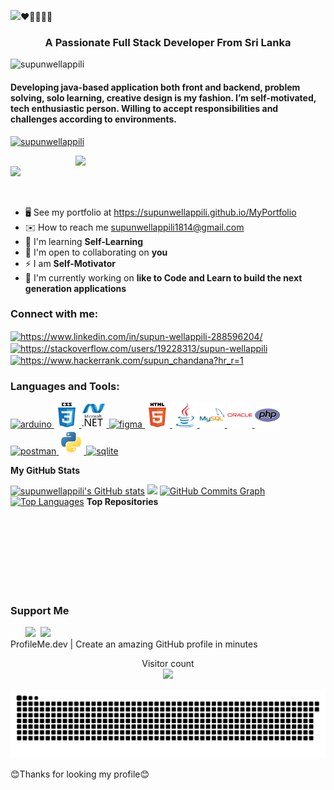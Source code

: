 <img src="https://readme-typing-svg.herokuapp.com?font=Fira+Code&pause=1000&color=F70000&background=4930FF00&width=435&lines=Hi+I'm+Supun+Wellappili;"/>♥️👨🏻‍💻💫

[//]: # (<h1 align="center">Hi 👋, I'm Supun Wellappili</h1>)
<h3 align="center">A Passionate Full Stack Developer From Sri Lanka</h3>

<p align="left"> <img src="https://komarev.com/ghpvc/?username=supunwellappili&label=Profile%20views&color=0e75b6&style=flat" alt="supunwellappili" /> </p>

<h4>Developing java-based application both front and backend, problem solving, solo learning, creative design is my fashion. I’m self-motivated, tech enthusiastic person. Willing to accept responsibilities and challenges according to environments.</h4>
<p align="left"> <a href="https://github.com/ryo-ma/github-profile-trophy"><img src="https://github-profile-trophy.vercel.app/?username=supunwellappili" alt="supunwellappili" /></a> </p>


 <img align="right" width="400" src="https://repository-images.githubusercontent.com/462900780/0a10af70-6cbf-46df-9071-0ff586a3b1d6"/>


<br>
<img src="https://readme-typing-svg.herokuapp.com/?color=016EEA&height=18&width=300&vCenter=true&lines=Timon+Christiansen;Full+stack+Web/App+dev;Open+source+magician" />

<p align="left"> <a href="https://twitter.com/" target="blank"><img src="https://img.shields.io/twitter/follow/?logo=twitter&style=for-the-badge" alt="" /></a> </p>

* 🖥️  See my portfolio at https://supunwellappili.github.io/MyPortfolio 
* ✉️  How to reach me [supunwellappili1814@gmail.com](mailto:supunwellappili@gmail.com)
* 🧠  I'm learning <B> Self-Learning </B> 
* 🤝  I'm open to collaborating on <B>you</B>
* ⚡  I am <B>Self-Motivator</B>
* 🚀  I'm currently working on <B>like to Code and Learn to build the next generation applications</B>

<h3 align="left">Connect with me:</h3>
<p align="left">
<a href="https://linkedin.com/in/https://www.linkedin.com/in/supun-wellappili-288596204/" target="blank"><img align="center" src="https://raw.githubusercontent.com/rahuldkjain/github-profile-readme-generator/master/src/images/icons/Social/linked-in-alt.svg" alt="https://www.linkedin.com/in/supun-wellappili-288596204/" height="30" width="40" /></a>
<a href="https://stackoverflow.com/users/https://stackoverflow.com/users/19228313/supun-wellappili" target="blank"><img align="center" src="https://raw.githubusercontent.com/rahuldkjain/github-profile-readme-generator/master/src/images/icons/Social/stack-overflow.svg" alt="https://stackoverflow.com/users/19228313/supun-wellappili" height="30" width="40" /></a>
<a href="https://www.hackerrank.com/https://www.hackerrank.com/supun_chandana?hr_r=1" target="blank"><img align="center" src="https://raw.githubusercontent.com/rahuldkjain/github-profile-readme-generator/master/src/images/icons/Social/hackerrank.svg" alt="https://www.hackerrank.com/supun_chandana?hr_r=1" height="30" width="40" /></a>
</p>

<h3 align="left">Languages and Tools:</h3>
<p align="left"> <a href="https://www.arduino.cc/" target="_blank" rel="noreferrer"> <img src="https://cdn.worldvectorlogo.com/logos/arduino-1.svg" alt="arduino" width="40" height="40"/> </a> <a href="https://www.w3schools.com/css/" target="_blank" rel="noreferrer"> <img src="https://raw.githubusercontent.com/devicons/devicon/master/icons/css3/css3-original-wordmark.svg" alt="css3" width="40" height="40"/> </a> <a href="https://dotnet.microsoft.com/" target="_blank" rel="noreferrer"> <img src="https://raw.githubusercontent.com/devicons/devicon/master/icons/dot-net/dot-net-original-wordmark.svg" alt="dotnet" width="40" height="40"/> </a> <a href="https://www.figma.com/" target="_blank" rel="noreferrer"> <img src="https://www.vectorlogo.zone/logos/figma/figma-icon.svg" alt="figma" width="40" height="40"/> </a> <a href="https://www.w3.org/html/" target="_blank" rel="noreferrer"> <img src="https://raw.githubusercontent.com/devicons/devicon/master/icons/html5/html5-original-wordmark.svg" alt="html5" width="40" height="40"/> </a> <a href="https://www.java.com" target="_blank" rel="noreferrer"> <img src="https://raw.githubusercontent.com/devicons/devicon/master/icons/java/java-original.svg" alt="java" width="40" height="40"/> </a> <a href="https://www.mysql.com/" target="_blank" rel="noreferrer"> <img src="https://raw.githubusercontent.com/devicons/devicon/master/icons/mysql/mysql-original-wordmark.svg" alt="mysql" width="40" height="40"/> </a> <a href="https://www.oracle.com/" target="_blank" rel="noreferrer"> <img src="https://raw.githubusercontent.com/devicons/devicon/master/icons/oracle/oracle-original.svg" alt="oracle" width="40" height="40"/> </a> <a href="https://www.php.net" target="_blank" rel="noreferrer"> <img src="https://raw.githubusercontent.com/devicons/devicon/master/icons/php/php-original.svg" alt="php" width="40" height="40"/> </a> <a href="https://postman.com" target="_blank" rel="noreferrer"> <img src="https://www.vectorlogo.zone/logos/getpostman/getpostman-icon.svg" alt="postman" width="40" height="40"/> </a> <a href="https://www.python.org" target="_blank" rel="noreferrer"> <img src="https://raw.githubusercontent.com/devicons/devicon/master/icons/python/python-original.svg" alt="python" width="40" height="40"/> </a> <a href="https://www.sqlite.org/" target="_blank" rel="noreferrer"> <img src="https://www.vectorlogo.zone/logos/sqlite/sqlite-icon.svg" alt="sqlite" width="40" height="40"/> </a> </p>

[//]: # ()
[//]: # (<p><img align="left" src="https://github-readme-stats.vercel.app/api/top-langs?username=supunwellappili&show_icons=true&locale=en&layout=compact" alt="supunwellappili" /></p>)

[//]: # ()
[//]: # (<p>&nbsp;<img align="center" src="https://github-readme-stats.vercel.app/api?username=supunwellappili&show_icons=true&locale=en" alt="supunwellappili" /></p>)

[//]: # ()
[//]: # (<p><img align="center" src="https://github-readme-streak-stats.herokuapp.com/?user=supunwellappili&" alt="supunwellappili" /></p>)

<b>My GitHub Stats</b>

<a href="http://www.github.com/supunwellappili"><img src="https://github-readme-stats.vercel.app/api?username=supunwellappili&show_icons=true&hide=&count_private=true&title_color=0891b2&text_color=6366f1&icon_color=0891b2&bg_color=000000&hide_border=true&show_icons=true" alt="supunwellappili's GitHub stats" /></a>
<a href="http://www.github.com/supunwellappili"><img src="https://github-readme-streak-stats.herokuapp.com/?user=supunwellappili&stroke=6366f1&background=000000&ring=0891b2&fire=0891b2&currStreakNum=6366f1&currStreakLabel=0891b2&sideNums=6366f1&sideLabels=6366f1&dates=6366f1&hide_border=true" /></a>
<a href="http://www.github.com/supunwellappili"><img src="https://github-readme-activity-graph.cyclic.app/graph?username=supunwellappili&bg_color=000000&color=6366f1&line=0891b2&point=6366f1&area_color=000000&area=true&hide_border=true&custom_title=GitHub%20Commits%20Graph" alt="GitHub Commits Graph" /></a>
<a href="https://github.com/supunwellappili" align="left"><img src="https://github-readme-stats.vercel.app/api/top-langs/?username=supunwellappili&langs_count=10&title_color=0891b2&text_color=6366f1&icon_color=0891b2&bg_color=000000&hide_border=true&locale=en&custom_title=Top%20%Languages" alt="Top Languages" /></a>
<b>Top Repositories</b>

<div width="100%" align="center"></div><br /><br /><br /><br /><br /><br /><br />

### Support Me

<ul style="list-style-type: none; margin: 0;">

<li style="display: inline-block; margin-right: 0.25rem;"><a href="https://www.buymeacoffee.com/supun-wellappili"><img src="https://cdn.buymeacoffee.com/buttons/v2/default-yellow.png" width="150"/></a></li>

<li style="display: inline-block; margin-right: 0.25rem;"><a href="https://www.ko-fi.com/supun-wellappili"><img src="https://storage.ko-fi.com/cdn/kofi2.png?v=3" width="150"/></a></li>

</ul>
ProfileMe.dev | Create an amazing GitHub profile in minutes


<p align="center"> 
  Visitor count<br>
  <img src="https://profile-counter.glitch.me/SupunWellappili/count.svg" />
</p>


<img alt="Coding" width="1000" src="https://github.com/NimeshPiyumantha/red-alpha/blob/main/github-contribution-grid-snake.svg"><br>

😊Thanks for looking my profile😊

